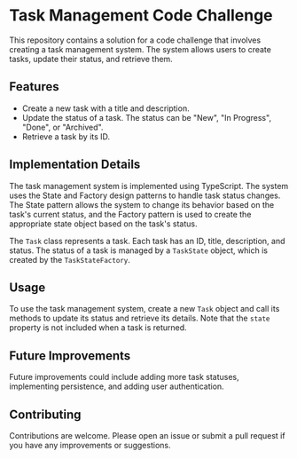 # Task Management Code Challenge

This repository contains a solution for a code challenge that involves creating a task management system. The system allows users to create tasks, update their status, and retrieve them.

## Features

-   Create a new task with a title and description.
-   Update the status of a task. The status can be "New", "In Progress", "Done", or "Archived".
-   Retrieve a task by its ID.

## Implementation Details

The task management system is implemented using TypeScript. The system uses the State and Factory design patterns to handle task status changes. The State pattern allows the system to change its behavior based on the task's current status, and the Factory pattern is used to create the appropriate state object based on the task's status.

The `Task` class represents a task. Each task has an ID, title, description, and status. The status of a task is managed by a `TaskState` object, which is created by the `TaskStateFactory`.

## Usage

To use the task management system, create a new `Task` object and call its methods to update its status and retrieve its details. Note that the `state` property is not included when a task is returned.

## Future Improvements

Future improvements could include adding more task statuses, implementing persistence, and adding user authentication.

## Contributing

Contributions are welcome. Please open an issue or submit a pull request if you have any improvements or suggestions.
